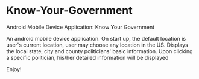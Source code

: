 # Know-Your-Government
Android Mobile Device Application: Know Your Government

An android mobile device application.
On start up, the default location is user's current location, user may choose any location in the US.
Displays the local state, city and county politicians' basic information. Upon clicking a specific politician, his/her detailed information will be displayed

Enjoy!
